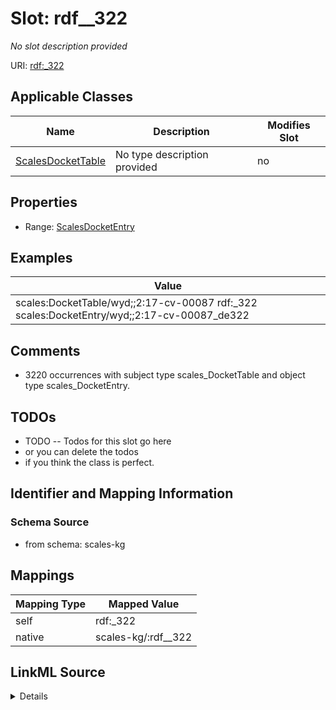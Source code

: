 

# Slot: rdf__322


_No slot description provided_





URI: [rdf:_322](http://www.w3.org/1999/02/22-rdf-syntax-ns#_322)



<!-- no inheritance hierarchy -->





## Applicable Classes

| Name | Description | Modifies Slot |
| --- | --- | --- |
| [ScalesDocketTable](../classes/ScalesDocketTable.md) | No type description provided |  no  |







## Properties

* Range: [ScalesDocketEntry](../classes/ScalesDocketEntry.md)






## Examples

| Value |
| --- |
| scales:DocketTable/wyd;;2:17-cv-00087 rdf:_322 scales:DocketEntry/wyd;;2:17-cv-00087_de322 |

## Comments

* 3220 occurrences with subject type scales_DocketTable and object type scales_DocketEntry.

## TODOs

* TODO -- Todos for this slot go here
* or you can delete the todos
* if you think the class is perfect.

## Identifier and Mapping Information







### Schema Source


* from schema: scales-kg




## Mappings

| Mapping Type | Mapped Value |
| ---  | ---  |
| self | rdf:_322 |
| native | scales-kg/:rdf__322 |




## LinkML Source

<details>
```yaml
name: rdf__322
description: No slot description provided
todos:
- TODO -- Todos for this slot go here
- or you can delete the todos
- if you think the class is perfect.
comments:
- 3220 occurrences with subject type scales_DocketTable and object type scales_DocketEntry.
examples:
- value: scales:DocketTable/wyd;;2:17-cv-00087 rdf:_322 scales:DocketEntry/wyd;;2:17-cv-00087_de322
from_schema: scales-kg
rank: 1000
slot_uri: rdf:_322
alias: rdf__322
domain_of:
- scales_DocketTable
range: scales_DocketEntry

```
</details>